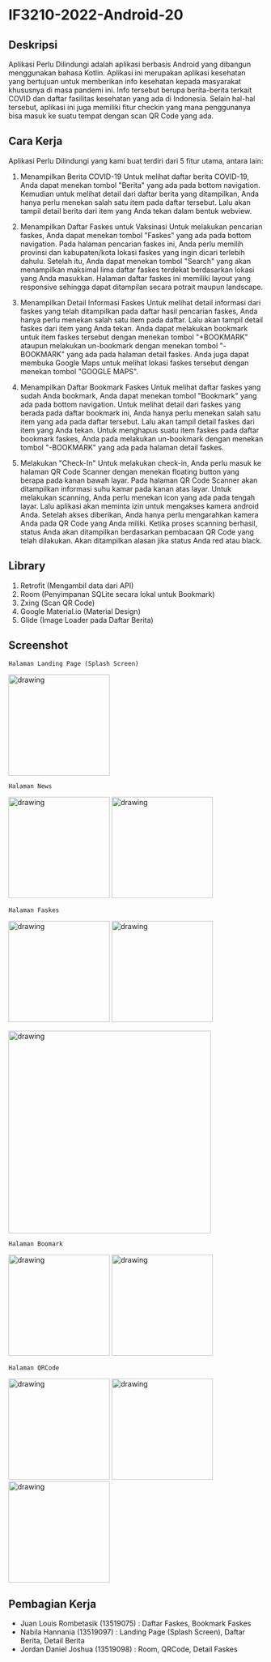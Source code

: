 # IF3210-2022-Android-20

## Deskripsi
Aplikasi Perlu Dilindungi adalah aplikasi berbasis Android yang dibangun menggunakan bahasa Kotlin. Aplikasi ini merupakan aplikasi kesehatan yang bertujuan untuk memberikan info kesehatan kepada masyarakat khususnya di masa pandemi ini. Info tersebut berupa berita-berita terkait COVID dan daftar fasilitas kesehatan yang ada di Indonesia. Selain hal-hal tersebut, aplikasi ini juga memiliki fitur checkin yang mana penggunanya bisa masuk ke suatu tempat dengan scan QR Code yang ada.

## Cara Kerja
Aplikasi Perlu Dilindungi yang kami buat terdiri dari 5 fitur utama, antara lain:
1. Menampilkan Berita COVID-19
Untuk melihat daftar berita COVID-19, Anda dapat menekan tombol "Berita" yang ada pada bottom navigation.
Kemudian untuk melihat detail dari daftar berita yang ditampilkan, Anda hanya perlu menekan salah satu item pada daftar tersebut. Lalu akan tampil detail berita dari item yang Anda tekan dalam bentuk webview.

2. Menampilkan Daftar Faskes untuk Vaksinasi
Untuk melakukan pencarian faskes, Anda dapat menekan tombol "Faskes" yang ada pada bottom navigation.
Pada halaman pencarian faskes ini, Anda perlu memilih provinsi dan kabupaten/kota lokasi faskes yang ingin dicari terlebih dahulu. Setelah itu, Anda dapat menekan tombol "Search" yang akan menampilkan maksimal lima daftar faskes terdekat berdasarkan lokasi yang Anda masukkan.
Halaman daftar faskes ini memiliki layout yang responsive sehingga dapat ditampilan secara potrait maupun landscape.

3. Menampilkan Detail Informasi Faskes
Untuk melihat detail informasi dari faskes yang telah ditampilkan pada daftar hasil pencarian faskes, Anda hanya perlu menekan salah satu item pada daftar. Lalu akan tampil detail faskes dari item yang Anda tekan.
Anda dapat melakukan bookmark untuk item faskes tersebut dengan menekan tombol "+BOOKMARK" ataupun melakukan un-bookmark dengan menekan tombol "-BOOKMARK" yang ada pada halaman detail faskes.
Anda juga dapat membuka Google Maps untuk melihat lokasi faskes tersebut dengan menekan tombol "GOOGLE MAPS".

4. Menampilkan Daftar Bookmark Faskes
Untuk melihat daftar faskes yang sudah Anda bookmark, Anda dapat menekan tombol "Bookmark" yang ada pada bottom navigation.
Untuk melihat detail dari faskes yang berada pada daftar bookmark ini, Anda hanya perlu menekan salah satu item yang ada pada daftar tersebut. Lalu akan tampil detail faskes dari item yang Anda tekan.
Untuk menghapus suatu item faskes pada daftar bookmark faskes, Anda pada melakukan un-bookmark dengan menekan tombol "-BOOKMARK" yang ada pada halaman detail faskes.

5. Melakukan "Check-In"
Untuk melakukan check-in, Anda perlu masuk ke halaman QR Code Scanner dengan menekan floating button yang berapa pada kanan bawah layar.
Pada halaman QR Code Scanner akan ditampilkan informasi suhu kamar pada kanan atas layar.
Untuk melakukan scanning, Anda perlu menekan icon yang ada pada tengah layar. Lalu aplikasi akan meminta izin untuk mengakses kamera android Anda. Setelah akses diberikan, Anda hanya perlu mengarahkan kamera Anda pada QR Code yang Anda miliki. Ketika proses scanning berhasil, status Anda akan ditampilkan berdasarkan pembacaan QR Code yang telah dilakukan. Akan ditampilkan alasan jika status Anda red atau black.

## Library
1. Retrofit (Mengambil data dari API)
2. Room (Penyimpanan SQLite secara lokal untuk Bookmark)
3. Zxing (Scan QR Code)
4. Google Material.io (Material Design)
5. Glide (Image Loader pada Daftar Berita)

## Screenshot


    Halaman Landing Page (Splash Screen)

<img src="screenshot/splashscreen.png" alt="drawing" width="200"/>

    Halaman News

<p float="left">
<img src="screenshot/news.png" alt="drawing" width="200"/>
<img src="screenshot/news_detail.png" alt="drawing" width="200"/>
</p>

    Halaman Faskes

<p float="left">
<img src="screenshot/faskes.png" alt="drawing" width="200"/>
<img src="screenshot/faskes_detail.png" alt="drawing" width="200"/>
</p>

<img src="screenshot/faskes_land.png" alt="drawing" width="400"/>


    Halaman Boomark

<p float="left">
<img src="screenshot/bookmark.png" alt="drawing" width="200"/>
<img src="screenshot/bookmark_detail.png" alt="drawing" width="200"/>
</p>

    Halaman QRCode

<p float="left">
<img src="screenshot/qrcode.png" alt="drawing" width="200"/>
<img src="screenshot/qrcode_success.png" alt="drawing" width="200"/>
<img src="screenshot/qrcode_failure.png" alt="drawing" width="200"/>
</p>

## Pembagian Kerja
- Juan Louis Rombetasik (13519075) : Daftar Faskes, Bookmark Faskes
- Nabila Hannania (13519097) : Landing Page (Splash Screen), Daftar Berita, Detail Berita
- Jordan Daniel Joshua (13519098) : Room, QRCode, Detail Faskes



